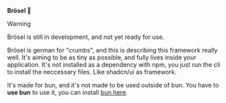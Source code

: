 **Brösel  🍞**

> [!WARNING]  
> Brösel is still in development, and not yet ready for use.

Brösel is german for "crumbs", and this is describing this framework really well. It's aiming to be as tiny as possible, and fully lives inside your application. It's not installed as a dependency with npm, you just run the cli to install the neccessary files. Like shadcn/ui as framework.

It's made for bun, and it's not made to be used outside of bun. You have to **use bun** to use it, you can install [bun here](https://bun.sh).